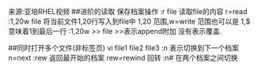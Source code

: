 来源:亚培RHEL视频
##进阶的读取 保存档案操作
:r file 读取file的内容 r=read	
:1,20w file 将当前文件1,20行写入到file中 1,20 范围,w=write
范围也可以是 1,$ 意味着1到最后一行
:1,20w >> file >>表示append附加 没有表示覆盖.

##同时打开多个文件(非标签页)
vi file1 file2 file3
:n 表示切换到下一个档案 n=next
:rew 返回最开始的档案 rew=rewind 回转
:n# 在两个档案之间切换
